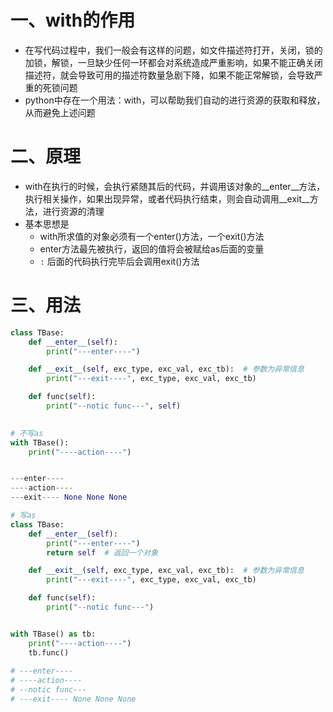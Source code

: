 # 一、with的作用

- 在写代码过程中，我们一般会有这样的问题，如文件描述符打开，关闭，锁的加锁，解锁，一旦缺少任何一环都会对系统造成严重影响，如果不能正确关闭描述符，就会导致可用的描述符数量急剧下降，如果不能正常解锁，会导致严重的死锁问题
- python中存在一个用法：with，可以帮助我们自动的进行资源的获取和释放，从而避免上述问题

# 二、原理

- with在执行的时候，会执行紧随其后的代码，并调用该对象的__enter__方法， 执行相关操作，如果出现异常，或者代码执行结束，则会自动调用__exit__方法，进行资源的清理
- 基本思想是
  - with所求值的对象必须有一个enter()方法，一个exit()方法
  - enter方法最先被执行，返回的值将会被赋给as后面的变量
  - `:` 后面的代码执行完毕后会调用exit()方法

# 三、用法

```python
class TBase:
    def __enter__(self):
        print("---enter----")

    def __exit__(self, exc_type, exc_val, exc_tb):  # 参数为异常信息
        print("---exit----", exc_type, exc_val, exc_tb)

    def func(self):
        print("--notic func---", self)

        
# 不写as
with TBase():
    print("----action----")


---enter----
----action----
---exit---- None None None

# 写as
class TBase:
    def __enter__(self):
        print("---enter----")
        return self  # 返回一个对象

    def __exit__(self, exc_type, exc_val, exc_tb):  # 参数为异常信息
        print("---exit----", exc_type, exc_val, exc_tb)

    def func(self):
        print("--notic func---")


with TBase() as tb:
    print("----action----")
    tb.func()
    
# ---enter----
# ----action----
# --notic func---
# ---exit---- None None None

```

